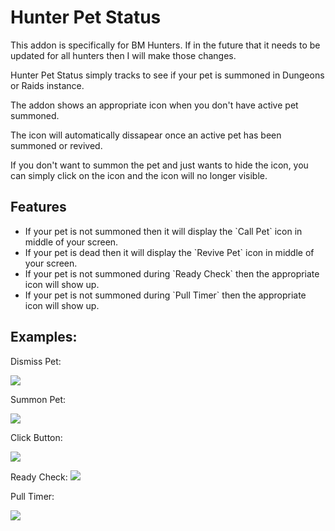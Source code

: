# Hunter Pet Status
 This addon is specifically for BM Hunters. If in the future that it needs to be updated for all hunters then I will make those changes.
 
<p>Hunter Pet Status simply tracks to see if your pet is summoned in Dungeons or Raids instance.</p>
<p>The addon shows an appropriate icon when you don't have active pet summoned.</p>
<p>The icon will automatically dissapear once an active pet has been summoned or revived.</p>
<p>If you don't want to summon the pet and just wants to hide the icon, you can simply click on the icon and the icon will no longer visible.</p>

## Features
<ul>
 <li>If your pet is not summoned then it will display the `Call Pet` icon in middle of your screen.</li>
 <li>If your pet is dead then it will display the `Revive Pet` icon in middle of your screen.</li>
 <li>If your pet is not summoned during `Ready Check` then the appropriate icon will show up.</li>
 <li>If your pet is not summoned during `Pull Timer` then the appropriate icon will show up.</li>
</ul>

## Examples:

Dismiss Pet:

![](https://github.com/binlong/Hunter-Pet-Status/blob/main/gifs/dismiss_pet.gif)

Summon Pet:

![](https://github.com/binlong/Hunter-Pet-Status/blob/main/gifs/summon_pet.gif)

Click Button:

![](https://github.com/binlong/Hunter-Pet-Status/blob/main/gifs/click_button.gif)

Ready Check:
![](https://github.com/binlong/Hunter-Pet-Status/blob/main/gifs/ready_check.gif)

Pull Timer:

![](https://github.com/binlong/Hunter-Pet-Status/blob/main/gifs/pull_timer.gif)
